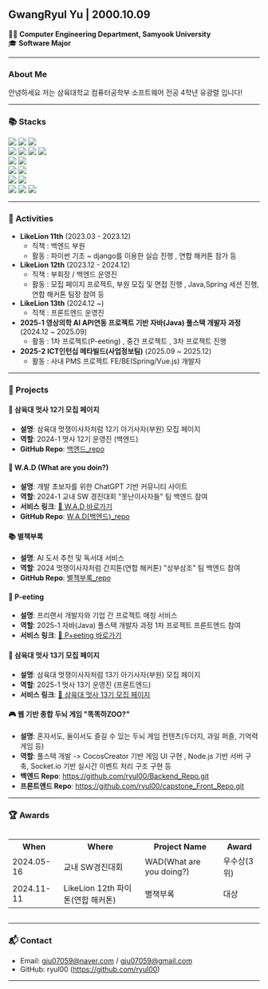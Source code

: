 ## GwangRyul Yu | 2000.10.09

👨‍💻 **Computer Engineering Department, Samyook University**  
🎓 **Software Major**


---

### About Me
안녕하세요 저는 삼육대학교 컴퓨터공학부 소프트웨어 전공 4학년 유광렬 입니다!

---

### 📚 Stacks
<div align=left>
  <img src="https://img.shields.io/badge/java-007396?style=for-the-badge&logo=OpenJDK&logoColor=white">
  <img src="https://img.shields.io/badge/Python-3776AB?style=for-the-badge&logo=Python&logoColor=white">
  <img src="https://img.shields.io/badge/JavaScript-F7DF1E?style=for-the-badge&logo=JavaScript&logoColor=white">
</div>

<div align=left> 
  <img src="https://img.shields.io/badge/Spring-6DB33F?style=for-the-badge&logo=Spring&logoColor=white">
  <img src="https://img.shields.io/badge/React-61DAFB?style=for-the-badge&logo=React&logoColor=white">
  <img src="https://img.shields.io/badge/HTML5-E34F26?style=for-the-badge&logo=HTML5&logoColor=white">
  <img src="https://img.shields.io/badge/CSS3-1572B6?style=for-the-badge&logo=CSS3&logoColor=white">
</div>

<div align=left> 
  <img src="https://img.shields.io/badge/MySQL-4479A1?style=for-the-badge&logo=MySQL&logoColor=white">
  <img src="https://img.shields.io/badge/oracle-F80000?style=for-the-badge&logo=oracle&logoColor=white">
</div> 

<div align=left> 
  <img src="https://img.shields.io/badge/github-181717?style=for-the-badge&logo=github&logoColor=white">
  <img src="https://img.shields.io/badge/git-F05032?style=for-the-badge&logo=git&logoColor=white">
</div> 
 
<div align=left> 
  <img src="https://img.shields.io/badge/Amazon%20EC2-FF9900?style=for-the-badge&logo=Amazon%20EC2&logoColor=white">
  <img src="https://img.shields.io/badge/Amazon%20S3-569A31?style=for-the-badge&logo=Amazon%20S3&logoColor=white">
</div> 

<div align=left> 
  <img src="https://img.shields.io/badge/Eclipse%20IDE-2C2255.svg?&style=for-the-badge&logo=Eclipse%20IDE&logoColor=white">
  <img src="https://img.shields.io/badge/Visual%20Studio%20Code-007ACC.svg?&style=for-the-badge&logo=Visual%20Studio%20Code&logoColor=white">
  <img src="https://img.shields.io/badge/intellijidea-%23000000?style=for-the-badge&logo=intellijidea&logoColor=white">

</div> 

---

### 👥 Activities
- **LikeLion 11th** (2023.03 - 2023.12)  
  - 직책 : 백엔드 부원
  - 활동 :  파이썬 기초 ~ django를 이용한 실습 진행 , 연합 해커톤 참가 등
- **LikeLion 12th** (2023.12 - 2024.12)  
  - 직책 : 부회장 / 백엔드 운영진
  - 활동 : 모집 페이지 프로젝트, 부원 모집 및 면접 진행 , Java,Spring 세션 진행, 연합 해커톤 팀장 참여 등  
- **LikeLion 13th** (2024.12 ~)  
  - 직책 : 프론트엔드 운영진
- **2025-1 영상의학 AI API연동 프로젝트 기반 자바(Java) 풀스택 개발자 과정** (2024.12 ~ 2025.09)  
  - 활동 : 1차 프로젝트(P-eeting) , 중간 프로젝트 , 3차 프로젝트 진행    
- **2025-2 ICT인턴십 메타빌드(사업정보팀)** (2025.09 ~ 2025.12)  
  - 활동 : 사내 PMS 프로젝트 FE/BE(Spring/Vue.js) 개발자    

---

### 🚀 Projects

#### 🦁 삼육대 멋사 12기 모집 페이지
- **설명**: 삼육대 멋쟁이사자처럼 12기 아기사자(부원) 모집 페이지
- **역할**: 2024-1 멋사 12기 운영진 (백엔드)
- **GitHub Repo**: [백엔드_repo](https://github.com/syu-likelionz-12th/12th_recruit_backend.git)
#### 💬 W.A.D (What are you doin?)
- **설명**: 개발 초보자를 위한 ChatGPT 기반 커뮤니티 사이트
- **역할**: 2024-1 교내 SW 경진대회 "못난이사자들" 팀 백엔드 참여
- **서비스 링크**: [🔗 W.A.D 바로가기](https://wad-uglylion-e5cf0llq1-no4hs-projects.vercel.app/)
- **GitHub Repo**: [W,A.D(백엔드)_repo](https://github.com/W-A-D/WAD_Back)
#### 📚 별책부록
- **설명**: AI 도서 추천 및 독서대 서비스
- **역할**: 2024 멋쟁이사자처럼 간지톤(연합 해커톤) "상부삼조" 팀 백엔드 참여
- **GitHub Repo**: [별책부록_repo](https://github.com/ryul00/3_Team_FE_final.git)
#### 🤝 P-eeting
- **설명**: 프리랜서 개발자와 기업 간 프로젝트 매칭 서비스
- **역할**: 2025-1 자바(Java) 풀스택 개발자 과정 1차 프로젝트 프론트엔드 참여
- **서비스 링크**: [🔗 P+eeting 바로가기](https://peeting-5f69fb087-no4hs-projects.vercel.app/)
#### 🦁 삼육대 멋사 13기 모집 페이지
- **설명**: 삼육대 멋쟁이사자처럼 13기 아기사자(부원) 모집 페이지
- **역할**: 2025-1 멋사 13기 운영진 (프론트엔드)
- **서비스 링크**: [🔗 삼육대 멋사 13기 모집 페이지](https://syu-likelion.org/)
#### 🎮 웹 기반 종합 두뇌 게임 "똑똑하ZOO?" 
- **설명**: 혼자서도, 둘이서도 즐길 수 있는 두뇌 게임 컨텐츠(두더지, 과일 퍼즐, 기억력 게임 등) 
- **역할**: 풀스택 개발 -> CocosCreator 기반 게임 UI 구현 , Node.js 기반 서버 구축, Socket.io 기반 실시간 이벤트 처리 구조 구현 등
- **백엔드 Repo**: https://github.com/ryul00/Backend_Repo.git
- **프론트엔드 Repo**: https://github.com/ryul00/capstone_Front_Repo.git
---

### 🏆 Awards
<table align="left">
  <tr>
    <th>When</th>
    <th>Where</th>
    <th>Project Name</th>
    <th>Award</th>
  </tr>
  <tr>
    <td>2024.05-16</td>
    <td>교내 SW경진대회</td>
    <td>WAD(What are you doing?)</td>
    <td>우수상(3위)</td>
  </tr>
  <tr>
    <td>2024.11-11</td>
    <td>LikeLion 12th 파이톤(연합 해커톤)</td>
    <td>별책부록</td>
    <td>대상</td>
  </tr>
</table>

<br clear="both" />

---


### 📬 Contact
- Email: gju07059@naver.com / gju07059@gmail.com
- GitHub: ryul00 (https://github.com/ryul00)

---
